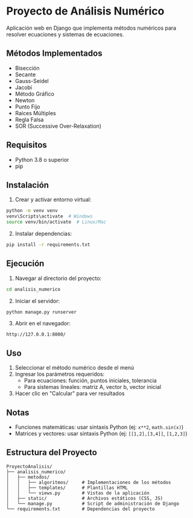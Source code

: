 # Proyecto de Análisis Numérico

Aplicación web en Django que implementa métodos numéricos para resolver ecuaciones y sistemas de ecuaciones.

## Métodos Implementados

- Bisección
- Secante
- Gauss-Seidel
- Jacobi
- Método Gráfico
- Newton
- Punto Fijo
- Raíces Múltiples
- Regla Falsa
- SOR (Successive Over-Relaxation)

## Requisitos

- Python 3.8 o superior
- pip

## Instalación

1. Crear y activar entorno virtual:
```bash
python -m venv venv
venv\Scripts\activate  # Windows
source venv/bin/activate  # Linux/Mac
```

2. Instalar dependencias:
```bash
pip install -r requirements.txt
```

## Ejecución

1. Navegar al directorio del proyecto:
```bash
cd analisis_numerico
```

2. Iniciar el servidor:
```bash
python manage.py runserver
```

3. Abrir en el navegador:
```
http://127.0.0.1:8000/
```

## Uso

1. Seleccionar el método numérico desde el menú
2. Ingresar los parámetros requeridos:
   - Para ecuaciones: función, puntos iniciales, tolerancia
   - Para sistemas lineales: matriz A, vector b, vector inicial
3. Hacer clic en "Calcular" para ver resultados

## Notas

- Funciones matemáticas: usar sintaxis Python (ej: `x**2`, `math.sin(x)`)
- Matrices y vectores: usar sintaxis Python (ej: `[[1,2],[3,4]]`, `[1,2,3]`)

## Estructura del Proyecto

```
ProyectoAnalisis/
├── analisis_numerico/
│   ├── metodos/
│   │   ├── algoritmos/     # Implementaciones de los métodos
│   │   ├── templates/      # Plantillas HTML
│   │   └── views.py        # Vistas de la aplicación
│   ├── static/             # Archivos estáticos (CSS, JS)
│   └── manage.py           # Script de administración de Django
└── requirements.txt        # Dependencias del proyecto
```
